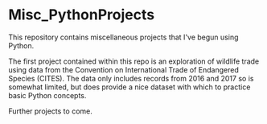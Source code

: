 # Misc_PythonProjects
This repository contains miscellaneous projects that I've begun using Python. 

The first project contained within this repo is an exploration of wildlife trade using data from the Convention on International Trade of Endangered Species (CITES). The data only includes records from 2016 and 2017 so is somewhat limited, but does provide a nice dataset with which to practice basic Python concepts. 

Further projects to come.

